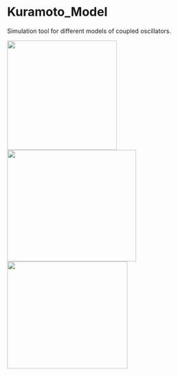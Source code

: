 # Kuramoto_Model
Simulation tool for different models of coupled oscillators.


<img src="https://user-images.githubusercontent.com/44300619/49319173-89110d00-f4c9-11e8-9fac-7db5b5be68db.png" width="255" height="255" /><img src="https://user-images.githubusercontent.com/44300619/49319389-9d093e80-f4ca-11e8-9468-aa2f090f6656.png" width="300" height="260" /><img src="https://user-images.githubusercontent.com/44300619/49319531-45b79e00-f4cb-11e8-84d8-0c08fb5cc67e.png" width="280" height="250" />
